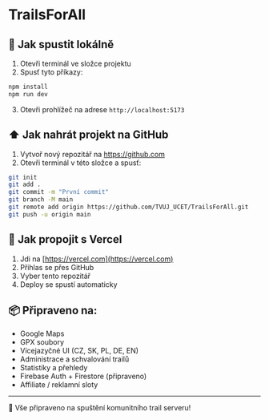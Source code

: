 # TrailsForAll

## 🧭 Jak spustit lokálně

1. Otevři terminál ve složce projektu
2. Spusť tyto příkazy:

```bash
npm install
npm run dev
```

3. Otevři prohlížeč na adrese `http://localhost:5173`

## ⬆️ Jak nahrát projekt na GitHub

1. Vytvoř nový repozitář na https://github.com
2. Otevři terminál v této složce a spusť:

```bash
git init
git add .
git commit -m "První commit"
git branch -M main
git remote add origin https://github.com/TVUJ_UCET/TrailsForAll.git
git push -u origin main
```

## 🚀 Jak propojit s Vercel

1. Jdi na [https://vercel.com](https://vercel.com)
2. Přihlas se přes GitHub
3. Vyber tento repozitář
4. Deploy se spustí automaticky

## 📦 Připraveno na:

- Google Maps
- GPX soubory
- Vícejazyčné UI (CZ, SK, PL, DE, EN)
- Administrace a schvalování trailů
- Statistiky a přehledy
- Firebase Auth + Firestore (připraveno)
- Affiliate / reklamní sloty

--- 

💪 Vše připraveno na spuštění komunitního trail serveru!
